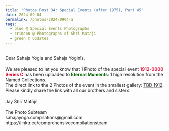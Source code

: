 ```yaml
---
title: 'Photos Post 34: Special Events (after 1975), Part 45'
date: 2024-09-04
permalink: /photos/2024/0904-a
tags:
  - blue @ Special Events Photographs
  - crimson @ Photographs of Shri Mataji
  - green @ Updates
---
```


<p>
<br>
Dear Sahaja Yogis and Sahaja Yoginīs,<br>
<br>
We are pleased to let you know that 1 Photo of the special event <font color="Crimson"><b>1912-0000 Series C</b></font> has been uploaded to <font color="DarkGreen"><b>Eternal Moments</b></font>: 1 high resolution from the Named Collections.<br>
The direct link to the 2 Photos of the event in the smallest gallery: <a href="https://eternalmoments.smugmug.com/Countries/TBD/1912">TBD 1912</a>.<br>
Please kindly share the link with all our brothers and sisters.<br>
<br>
Jay Śhrī Mātājī!<br>
<br>
The Photo Subteam<br>
sahajayoga.compilations@gmail.com<br>
https://linktr.ee/comprehensivecompilationsteam
</p>